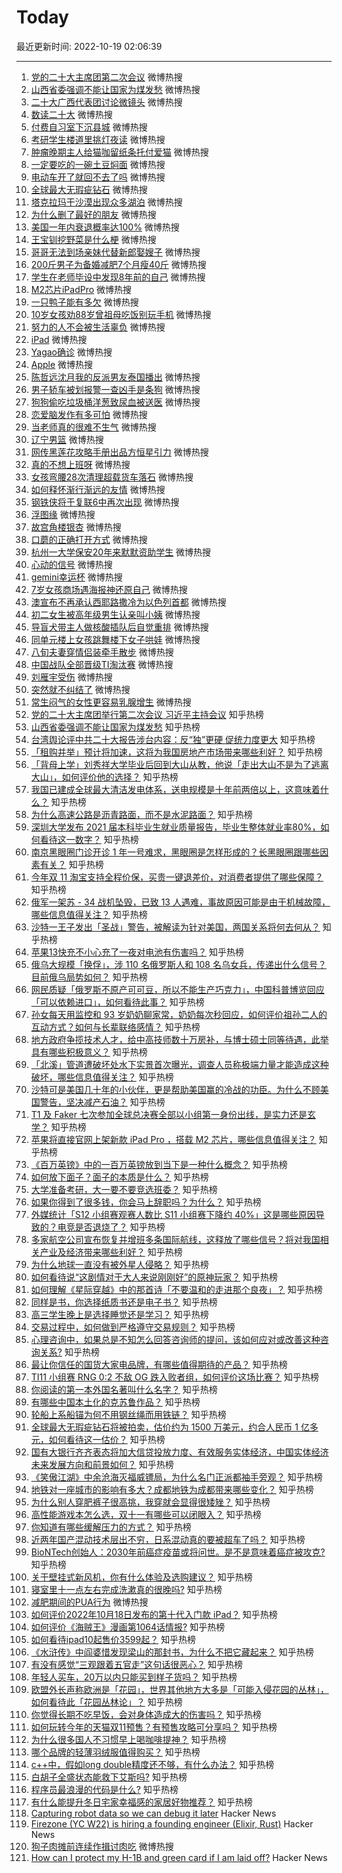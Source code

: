# Today

最近更新时间: 2022-10-19 02:06:39

--- 
1. [党的二十大主席团第二次会议](https://s.weibo.com/weibo?q=%23%E5%85%9A%E7%9A%84%E4%BA%8C%E5%8D%81%E5%A4%A7%E4%B8%BB%E5%B8%AD%E5%9B%A2%E7%AC%AC%E4%BA%8C%E6%AC%A1%E4%BC%9A%E8%AE%AE%23&Refer=top) 微博热搜
2. [山西省委强调不能让国家为煤发愁](https://s.weibo.com/weibo?q=%23%E5%B1%B1%E8%A5%BF%E7%9C%81%E5%A7%94%E5%BC%BA%E8%B0%83%E4%B8%8D%E8%83%BD%E8%AE%A9%E5%9B%BD%E5%AE%B6%E4%B8%BA%E7%85%A4%E5%8F%91%E6%84%81%23&Refer=top) 微博热搜
3. [二十大广西代表团讨论微镜头](https://s.weibo.com/weibo?q=%23%E4%BA%8C%E5%8D%81%E5%A4%A7%E5%B9%BF%E8%A5%BF%E4%BB%A3%E8%A1%A8%E5%9B%A2%E8%AE%A8%E8%AE%BA%E5%BE%AE%E9%95%9C%E5%A4%B4%23&Refer=top) 微博热搜
4. [数读二十大](https://s.weibo.com/weibo?q=%23%E6%95%B0%E8%AF%BB%E4%BA%8C%E5%8D%81%E5%A4%A7%23&Refer=top) 微博热搜
5. [付费自习室下沉县城](https://s.weibo.com/weibo?q=%23%E4%BB%98%E8%B4%B9%E8%87%AA%E4%B9%A0%E5%AE%A4%E4%B8%8B%E6%B2%89%E5%8E%BF%E5%9F%8E%23&Refer=top) 微博热搜
6. [考研学生楼道里挑灯夜读](https://s.weibo.com/weibo?q=%23%E8%80%83%E7%A0%94%E5%AD%A6%E7%94%9F%E6%A5%BC%E9%81%93%E9%87%8C%E6%8C%91%E7%81%AF%E5%A4%9C%E8%AF%BB%23&Refer=top) 微博热搜
7. [肿瘤晚期主人给猫咖留纸条托付爱猫](https://s.weibo.com/weibo?q=%23%E8%82%BF%E7%98%A4%E6%99%9A%E6%9C%9F%E4%B8%BB%E4%BA%BA%E7%BB%99%E7%8C%AB%E5%92%96%E7%95%99%E7%BA%B8%E6%9D%A1%E6%89%98%E4%BB%98%E7%88%B1%E7%8C%AB%23&Refer=top) 微博热搜
8. [一定要吃的一碗土豆焖面](https://s.weibo.com/weibo?q=%23%E4%B8%80%E5%AE%9A%E8%A6%81%E5%90%83%E7%9A%84%E4%B8%80%E7%A2%97%E5%9C%9F%E8%B1%86%E7%84%96%E9%9D%A2%23&Refer=top) 微博热搜
9. [电动车开了就回不去了吗](https://s.weibo.com/weibo?q=%23%E7%94%B5%E5%8A%A8%E8%BD%A6%E5%BC%80%E4%BA%86%E5%B0%B1%E5%9B%9E%E4%B8%8D%E5%8E%BB%E4%BA%86%E5%90%97%23&Refer=top) 微博热搜
10. [全球最大无瑕疵钻石](https://s.weibo.com/weibo?q=%23%E5%85%A8%E7%90%83%E6%9C%80%E5%A4%A7%E6%97%A0%E7%91%95%E7%96%B5%E9%92%BB%E7%9F%B3%23&Refer=top) 微博热搜
11. [塔克拉玛干沙漠出现众多湖泊](https://s.weibo.com/weibo?q=%23%E5%A1%94%E5%85%8B%E6%8B%89%E7%8E%9B%E5%B9%B2%E6%B2%99%E6%BC%A0%E5%87%BA%E7%8E%B0%E4%BC%97%E5%A4%9A%E6%B9%96%E6%B3%8A%23&Refer=top) 微博热搜
12. [为什么删了最好的朋友](https://s.weibo.com/weibo?q=%23%E4%B8%BA%E4%BB%80%E4%B9%88%E5%88%A0%E4%BA%86%E6%9C%80%E5%A5%BD%E7%9A%84%E6%9C%8B%E5%8F%8B%23&Refer=top) 微博热搜
13. [美国一年内衰退概率达100%](https://s.weibo.com/weibo?q=%23%E7%BE%8E%E5%9B%BD%E4%B8%80%E5%B9%B4%E5%86%85%E8%A1%B0%E9%80%80%E6%A6%82%E7%8E%87%E8%BE%BE100%25%23&Refer=top) 微博热搜
14. [王宝钏挖野菜是什么梗](https://s.weibo.com/weibo?q=%23%E7%8E%8B%E5%AE%9D%E9%92%8F%E6%8C%96%E9%87%8E%E8%8F%9C%E6%98%AF%E4%BB%80%E4%B9%88%E6%A2%97%23&Refer=top) 微博热搜
15. [哥哥无法到场亲妹代替新郎娶嫂子](https://s.weibo.com/weibo?q=%23%E5%93%A5%E5%93%A5%E6%97%A0%E6%B3%95%E5%88%B0%E5%9C%BA%E4%BA%B2%E5%A6%B9%E4%BB%A3%E6%9B%BF%E6%96%B0%E9%83%8E%E5%A8%B6%E5%AB%82%E5%AD%90%23&Refer=top) 微博热搜
16. [200斤男子为备婚减肥7个月瘦40斤](https://s.weibo.com/weibo?q=%23200%E6%96%A4%E7%94%B7%E5%AD%90%E4%B8%BA%E5%A4%87%E5%A9%9A%E5%87%8F%E8%82%A57%E4%B8%AA%E6%9C%88%E7%98%A640%E6%96%A4%23&Refer=top) 微博热搜
17. [学生在老师毕设中发现8年前的自己](https://s.weibo.com/weibo?q=%23%E5%AD%A6%E7%94%9F%E5%9C%A8%E8%80%81%E5%B8%88%E6%AF%95%E8%AE%BE%E4%B8%AD%E5%8F%91%E7%8E%B08%E5%B9%B4%E5%89%8D%E7%9A%84%E8%87%AA%E5%B7%B1%23&Refer=top) 微博热搜
18. [M2芯片iPadPro](https://s.weibo.com/weibo?q=%23M2%E8%8A%AF%E7%89%87iPadPro%23&Refer=top) 微博热搜
19. [一只鸭子能有多欠](https://s.weibo.com/weibo?q=%23%E4%B8%80%E5%8F%AA%E9%B8%AD%E5%AD%90%E8%83%BD%E6%9C%89%E5%A4%9A%E6%AC%A0%23&Refer=top) 微博热搜
20. [10岁女孩劝88岁曾祖母吃饭别玩手机](https://s.weibo.com/weibo?q=%2310%E5%B2%81%E5%A5%B3%E5%AD%A9%E5%8A%9D88%E5%B2%81%E6%9B%BE%E7%A5%96%E6%AF%8D%E5%90%83%E9%A5%AD%E5%88%AB%E7%8E%A9%E6%89%8B%E6%9C%BA%23&Refer=top) 微博热搜
21. [努力的人不会被生活辜负](https://s.weibo.com/weibo?q=%23%E5%8A%AA%E5%8A%9B%E7%9A%84%E4%BA%BA%E4%B8%8D%E4%BC%9A%E8%A2%AB%E7%94%9F%E6%B4%BB%E8%BE%9C%E8%B4%9F%23&Refer=top) 微博热搜
22. [iPad](https://s.weibo.com/weibo?q=%23iPad%23&Refer=top) 微博热搜
23. [Yagao确诊](https://s.weibo.com/weibo?q=%23Yagao%E7%A1%AE%E8%AF%8A%23&Refer=top) 微博热搜
24. [Apple](https://s.weibo.com/weibo?q=%23Apple%23&Refer=top) 微博热搜
25. [陈哲远沈月我的反派男友泰国播出](https://s.weibo.com/weibo?q=%23%E9%99%88%E5%93%B2%E8%BF%9C%E6%B2%88%E6%9C%88%E6%88%91%E7%9A%84%E5%8F%8D%E6%B4%BE%E7%94%B7%E5%8F%8B%E6%B3%B0%E5%9B%BD%E6%92%AD%E5%87%BA%23&Refer=top) 微博热搜
26. [男子轿车被划报警一查凶手是条狗](https://s.weibo.com/weibo?q=%23%E7%94%B7%E5%AD%90%E8%BD%BF%E8%BD%A6%E8%A2%AB%E5%88%92%E6%8A%A5%E8%AD%A6%E4%B8%80%E6%9F%A5%E5%87%B6%E6%89%8B%E6%98%AF%E6%9D%A1%E7%8B%97%23&Refer=top) 微博热搜
27. [狗狗偷吃垃圾桶洋葱致尿血被送医](https://s.weibo.com/weibo?q=%23%E7%8B%97%E7%8B%97%E5%81%B7%E5%90%83%E5%9E%83%E5%9C%BE%E6%A1%B6%E6%B4%8B%E8%91%B1%E8%87%B4%E5%B0%BF%E8%A1%80%E8%A2%AB%E9%80%81%E5%8C%BB%23&Refer=top) 微博热搜
28. [恋爱脑发作有多可怕](https://s.weibo.com/weibo?q=%23%E6%81%8B%E7%88%B1%E8%84%91%E5%8F%91%E4%BD%9C%E6%9C%89%E5%A4%9A%E5%8F%AF%E6%80%95%23&Refer=top) 微博热搜
29. [当老师真的很难不生气](https://s.weibo.com/weibo?q=%23%E5%BD%93%E8%80%81%E5%B8%88%E7%9C%9F%E7%9A%84%E5%BE%88%E9%9A%BE%E4%B8%8D%E7%94%9F%E6%B0%94%23&Refer=top) 微博热搜
30. [辽宁男篮](https://s.weibo.com/weibo?q=%23%E8%BE%BD%E5%AE%81%E7%94%B7%E7%AF%AE%23&Refer=top) 微博热搜
31. [网传黑莲花攻略手册出品方恒星引力](https://s.weibo.com/weibo?q=%23%E7%BD%91%E4%BC%A0%E9%BB%91%E8%8E%B2%E8%8A%B1%E6%94%BB%E7%95%A5%E6%89%8B%E5%86%8C%E5%87%BA%E5%93%81%E6%96%B9%E6%81%92%E6%98%9F%E5%BC%95%E5%8A%9B%23&Refer=top) 微博热搜
32. [真的不想上班呀](https://s.weibo.com/weibo?q=%23%E7%9C%9F%E7%9A%84%E4%B8%8D%E6%83%B3%E4%B8%8A%E7%8F%AD%E5%91%80%23&Refer=top) 微博热搜
33. [女孩弯腰28次清理超载货车落石](https://s.weibo.com/weibo?q=%23%E5%A5%B3%E5%AD%A9%E5%BC%AF%E8%85%B028%E6%AC%A1%E6%B8%85%E7%90%86%E8%B6%85%E8%BD%BD%E8%B4%A7%E8%BD%A6%E8%90%BD%E7%9F%B3%23&Refer=top) 微博热搜
34. [如何释怀渐行渐远的友情](https://s.weibo.com/weibo?q=%23%E5%A6%82%E4%BD%95%E9%87%8A%E6%80%80%E6%B8%90%E8%A1%8C%E6%B8%90%E8%BF%9C%E7%9A%84%E5%8F%8B%E6%83%85%23&Refer=top) 微博热搜
35. [钢铁侠将于复联6中再次出现](https://s.weibo.com/weibo?q=%23%E9%92%A2%E9%93%81%E4%BE%A0%E5%B0%86%E4%BA%8E%E5%A4%8D%E8%81%946%E4%B8%AD%E5%86%8D%E6%AC%A1%E5%87%BA%E7%8E%B0%23&Refer=top) 微博热搜
36. [浮图缘](https://s.weibo.com/weibo?q=%23%E6%B5%AE%E5%9B%BE%E7%BC%98%23&Refer=top) 微博热搜
37. [故宫角楼银杏](https://s.weibo.com/weibo?q=%23%E6%95%85%E5%AE%AB%E8%A7%92%E6%A5%BC%E9%93%B6%E6%9D%8F%23&Refer=top) 微博热搜
38. [口蘑的正确打开方式](https://s.weibo.com/weibo?q=%23%E5%8F%A3%E8%98%91%E7%9A%84%E6%AD%A3%E7%A1%AE%E6%89%93%E5%BC%80%E6%96%B9%E5%BC%8F%23&Refer=top) 微博热搜
39. [杭州一大学保安20年来默默资助学生](https://s.weibo.com/weibo?q=%23%E6%9D%AD%E5%B7%9E%E4%B8%80%E5%A4%A7%E5%AD%A6%E4%BF%9D%E5%AE%8920%E5%B9%B4%E6%9D%A5%E9%BB%98%E9%BB%98%E8%B5%84%E5%8A%A9%E5%AD%A6%E7%94%9F%23&Refer=top) 微博热搜
40. [心动的信号](https://s.weibo.com/weibo?q=%23%E5%BF%83%E5%8A%A8%E7%9A%84%E4%BF%A1%E5%8F%B7%23&Refer=top) 微博热搜
41. [gemini幸运杯](https://s.weibo.com/weibo?q=%23gemini%E5%B9%B8%E8%BF%90%E6%9D%AF%23&Refer=top) 微博热搜
42. [7岁女孩商场遇海报神还原自己](https://s.weibo.com/weibo?q=%237%E5%B2%81%E5%A5%B3%E5%AD%A9%E5%95%86%E5%9C%BA%E9%81%87%E6%B5%B7%E6%8A%A5%E7%A5%9E%E8%BF%98%E5%8E%9F%E8%87%AA%E5%B7%B1%23&Refer=top) 微博热搜
43. [澳宣布不再承认西耶路撒冷为以色列首都](https://s.weibo.com/weibo?q=%23%E6%BE%B3%E5%AE%A3%E5%B8%83%E4%B8%8D%E5%86%8D%E6%89%BF%E8%AE%A4%E8%A5%BF%E8%80%B6%E8%B7%AF%E6%92%92%E5%86%B7%E4%B8%BA%E4%BB%A5%E8%89%B2%E5%88%97%E9%A6%96%E9%83%BD%23&Refer=top) 微博热搜
44. [初二女生被高年级男生认亲叫小姨](https://s.weibo.com/weibo?q=%23%E5%88%9D%E4%BA%8C%E5%A5%B3%E7%94%9F%E8%A2%AB%E9%AB%98%E5%B9%B4%E7%BA%A7%E7%94%B7%E7%94%9F%E8%AE%A4%E4%BA%B2%E5%8F%AB%E5%B0%8F%E5%A7%A8%23&Refer=top) 微博热搜
45. [导盲犬带主人做核酸插队后自觉重排](https://s.weibo.com/weibo?q=%23%E5%AF%BC%E7%9B%B2%E7%8A%AC%E5%B8%A6%E4%B8%BB%E4%BA%BA%E5%81%9A%E6%A0%B8%E9%85%B8%E6%8F%92%E9%98%9F%E5%90%8E%E8%87%AA%E8%A7%89%E9%87%8D%E6%8E%92%23&Refer=top) 微博热搜
46. [同单元楼上女孩跳舞楼下女子哄娃](https://s.weibo.com/weibo?q=%23%E5%90%8C%E5%8D%95%E5%85%83%E6%A5%BC%E4%B8%8A%E5%A5%B3%E5%AD%A9%E8%B7%B3%E8%88%9E%E6%A5%BC%E4%B8%8B%E5%A5%B3%E5%AD%90%E5%93%84%E5%A8%83%23&Refer=top) 微博热搜
47. [八旬夫妻穿情侣装牵手散步](https://s.weibo.com/weibo?q=%23%E5%85%AB%E6%97%AC%E5%A4%AB%E5%A6%BB%E7%A9%BF%E6%83%85%E4%BE%A3%E8%A3%85%E7%89%B5%E6%89%8B%E6%95%A3%E6%AD%A5%23&Refer=top) 微博热搜
48. [中国战队全部晋级TI淘汰赛](https://s.weibo.com/weibo?q=%23%E4%B8%AD%E5%9B%BD%E6%88%98%E9%98%9F%E5%85%A8%E9%83%A8%E6%99%8B%E7%BA%A7TI%E6%B7%98%E6%B1%B0%E8%B5%9B%23&Refer=top) 微博热搜
49. [刘雁宇受伤](https://s.weibo.com/weibo?q=%23%E5%88%98%E9%9B%81%E5%AE%87%E5%8F%97%E4%BC%A4%23&Refer=top) 微博热搜
50. [突然就不纠结了](https://s.weibo.com/weibo?q=%23%E7%AA%81%E7%84%B6%E5%B0%B1%E4%B8%8D%E7%BA%A0%E7%BB%93%E4%BA%86%23&Refer=top) 微博热搜
51. [常生闷气的女性更容易乳腺增生](https://s.weibo.com/weibo?q=%23%E5%B8%B8%E7%94%9F%E9%97%B7%E6%B0%94%E7%9A%84%E5%A5%B3%E6%80%A7%E6%9B%B4%E5%AE%B9%E6%98%93%E4%B9%B3%E8%85%BA%E5%A2%9E%E7%94%9F%23&Refer=top) 微博热搜
52. [党的二十大主席团举行第二次会议 习近平主持会议](https://www.zhihu.com/question/574863343) 知乎热榜
53. [山西省委强调不能让国家为煤发愁](https://www.zhihu.com/question/574866016) 知乎热榜
54. [台湾舆论评中共二十大报告涉台内容：反“独”更硬 促统力度更大](https://www.zhihu.com/question/574856773) 知乎热榜
55. [「租购并举」预计将加速，这将为我国房地产市场带来哪些利好？](https://www.zhihu.com/question/560526531) 知乎热榜
56. [「背母上学」刘秀祥大学毕业后回到大山从教，他说「走出大山不是为了逃离大山」，如何评价他的选择？](https://www.zhihu.com/question/560561660) 知乎热榜
57. [我国已建成全球最大清洁发电体系，送电规模是十年前两倍以上，这意味着什么？](https://www.zhihu.com/question/560241319) 知乎热榜
58. [为什么高速公路是沥青路面，而不是水泥路面？](https://www.zhihu.com/question/521004760) 知乎热榜
59. [深圳大学发布 2021 届本科毕业生就业质量报告，毕业生整体就业率80%，如何看待这一数字？](https://www.zhihu.com/question/559584558) 知乎热榜
60. [南京黑眼圈门诊开诊 1 年一号难求，黑眼圈是怎样形成的？长黑眼圈跟哪些因素有关？](https://www.zhihu.com/question/560264092) 知乎热榜
61. [今年双 11 淘宝支持全程价保，买贵一键退差价，对消费者提供了哪些保障？](https://www.zhihu.com/question/560490826) 知乎热榜
62. [俄军一架苏 - 34 战机坠毁，已致 13 人遇难，事故原因可能是由于机械故障，哪些信息值得关注？](https://www.zhihu.com/question/560428753) 知乎热榜
63. [沙特一王子发出「圣战」警告，被解读为针对美国，两国关系将何去何从？](https://www.zhihu.com/question/560447875) 知乎热榜
64. [苹果13快充不小心充了一夜对电池有伤害吗？](https://www.zhihu.com/question/559033078) 知乎热榜
65. [俄乌大规模「换俘」，涉 110 名俄罗斯人和 108 名乌女兵，传递出什么信号？目前俄乌局势如何？](https://www.zhihu.com/question/560395829) 知乎热榜
66. [网民质疑「俄罗斯不原产可可豆，所以不能生产巧克力」，中国科普博览回应「可以依赖进口」，如何看待此事？](https://www.zhihu.com/question/560272453) 知乎热榜
67. [孙女每天用监控和 93 岁奶奶聊家常，奶奶每次秒回应，如何评价祖孙二人的互动方式？如何与长辈联络感情？](https://www.zhihu.com/question/560103987) 知乎热榜
68. [地方政府争揽技术人才，给中高技师数十万房补，与博士硕士同等待遇，此举具有哪些积极意义？](https://www.zhihu.com/question/560417143) 知乎热榜
69. [「北溪」管道遭破坏处水下实景首次曝光，调查人员称极端力量才能造成这种破坏，哪些信息值得关注？](https://www.zhihu.com/question/560593260) 知乎热榜
70. [沙特可是美国几十年的小伙伴，更是帮助美国赢的冷战的功臣。为什么不顾美国警告，坚决减产石油？](https://www.zhihu.com/question/559354251) 知乎热榜
71. [T1 及 Faker 七次参加全球总决赛全部以小组第一身份出线，是实力还是玄学？](https://www.zhihu.com/question/559282033) 知乎热榜
72. [苹果将直接官网上架新款 iPad Pro ，搭载 M2 芯片，哪些信息值得关注？](https://www.zhihu.com/question/559895131) 知乎热榜
73. [《百万英镑》中的一百万英镑放到当下是一种什么概念？](https://www.zhihu.com/question/316289634) 知乎热榜
74. [如何放下面子？面子的本质是什么？](https://www.zhihu.com/question/549183199) 知乎热榜
75. [大学准备考研，大一要不要竞选班委？](https://www.zhihu.com/question/552682057) 知乎热榜
76. [如果你得到了很多钱，你会马上辞职吗？为什么？](https://www.zhihu.com/question/559704842) 知乎热榜
77. [外媒统计「S12 小组赛观赛人数比 S11 小组赛下降约 40%」这是哪些原因导致的？电竞是否退烧了？](https://www.zhihu.com/question/560476965) 知乎热榜
78. [多家航空公司宣布恢复并增班多条国际航线，这释放了哪些信号？将对我国相关产业及经济带来哪些利好？](https://www.zhihu.com/question/560233807) 知乎热榜
79. [为什么地球一直没有被外星人侵略？](https://www.zhihu.com/question/34363099) 知乎热榜
80. [如何看待说“这剧情对于大人来说刚刚好”的原神玩家？](https://www.zhihu.com/question/560353376) 知乎热榜
81. [如何理解《星际穿越》中的那首诗「不要温和的走进那个良夜」？](https://www.zhihu.com/question/26635782) 知乎热榜
82. [同样是书，你选择纸质书还是电子书？](https://www.zhihu.com/question/559031962) 知乎热榜
83. [高三学生晚上是选择睡觉还是学习？](https://www.zhihu.com/question/558776829) 知乎热榜
84. [交易过程中，如何做到严格遵守交易规则？](https://www.zhihu.com/question/468354166) 知乎热榜
85. [心理咨询中，如果总是不知怎么回答咨询师的提问，该如何应对或改善这种咨询关系?](https://www.zhihu.com/question/552568444) 知乎热榜
86. [最让你信任的国货大家电品牌，有哪些值得期待的产品？](https://www.zhihu.com/question/559818998) 知乎热榜
87. [TI11 小组赛 RNG 0:2 不敌 OG 跌入败者组，如何评价这场比赛？](https://www.zhihu.com/question/560521537) 知乎热榜
88. [你阅读的第一本外国名著叫什么名字？](https://www.zhihu.com/question/556040195) 知乎热榜
89. [有哪些中国本土化的克苏鲁作品？](https://www.zhihu.com/question/406328985) 知乎热榜
90. [轮船上系船锚为何不用钢丝绳而用铁链？](https://www.zhihu.com/question/506344023) 知乎热榜
91. [全球最大无瑕疵钻石将被拍卖，估价约为 1500 万美元，约合人民币 1 亿多元，如何看待这一估价？](https://www.zhihu.com/question/560599129) 知乎热榜
92. [国有大银行齐齐表态将加大信贷投放力度、有效服务实体经济，中国实体经济未来发展方向和前景如何？](https://www.zhihu.com/question/560592632) 知乎热榜
93. [《笑傲江湖》中余沧海灭福威镖局，为什么名门正派都袖手旁观？](https://www.zhihu.com/question/266977621) 知乎热榜
94. [地铁对一座城市的影响有多大？成都地铁为成都带来哪些变化？](https://www.zhihu.com/question/560099920) 知乎热榜
95. [为什么别人穿肥裤子很高挑，我穿就会显得很矮矬？](https://www.zhihu.com/question/554731582) 知乎热榜
96. [高性能游戏本怎么选，双十一有哪些可以闭眼入？](https://www.zhihu.com/question/559917665) 知乎热榜
97. [你知道有哪些缓解压力的方式？](https://www.zhihu.com/question/559602886) 知乎热榜
98. [近两年国产混动技术层出不穷，日系混动真的要被超车了吗？](https://www.zhihu.com/question/554673727) 知乎热榜
99. [BioNTech创始人：2030年前癌症疫苗或将问世。是不是意味着癌症被攻克?](https://www.zhihu.com/question/560293215) 知乎热榜
100. [关于壁挂式新风机，你有什么体验及选购建议？](https://www.zhihu.com/question/27103355) 知乎热榜
101. [寝室里十一点左右完成洗漱真的很晚吗?](https://www.zhihu.com/question/560344476) 知乎热榜
102. [减肥期间的PUA行为](https://s.weibo.com/weibo?q=%23%E5%87%8F%E8%82%A5%E6%9C%9F%E9%97%B4%E7%9A%84PUA%E8%A1%8C%E4%B8%BA%23&Refer=top) 微博热搜
103. [如何评价2022年10月18日发布的第十代入门款 iPad？](https://www.zhihu.com/question/558242808) 知乎热榜
104. [如何评价《海贼王》漫画第1064话情报?](https://www.zhihu.com/question/560458726) 知乎热榜
105. [如何看待ipad10起售价3599起？](https://www.zhihu.com/question/560629094) 知乎热榜
106. [《水浒传》中阎婆惜发现梁山的那封书，为什么不把它藏起来？](https://www.zhihu.com/question/559152025) 知乎热榜
107. [有没有感觉“三观跟着五官走”这句话很恶心？](https://www.zhihu.com/question/411304984) 知乎热榜
108. [年轻人买车，20万以内只能买到样子货吗？](https://www.zhihu.com/question/560254720) 知乎热榜
109. [欧盟外长声称欧洲是「花园」，世界其他地方大多是「可能入侵花园的丛林」，如何看待此「花园丛林论」？](https://www.zhihu.com/question/559385931) 知乎热榜
110. [你觉得长期不吃早饭，会对身体造成大的伤害吗？](https://www.zhihu.com/question/559991287) 知乎热榜
111. [如何玩转今年的天猫双11预售？有预售攻略可分享吗？](https://www.zhihu.com/question/560228314) 知乎热榜
112. [为什么很多国人不习惯早上喝咖啡提神？](https://www.zhihu.com/question/560233283) 知乎热榜
113. [哪个品牌的轻薄羽绒服值得购买？](https://www.zhihu.com/question/555702917) 知乎热榜
114. [c++中，假如long double精度还不够，有什么办法？](https://www.zhihu.com/question/559724524) 知乎热榜
115. [白胡子全盛状态能救下艾斯吗?](https://www.zhihu.com/question/312407865) 知乎热榜
116. [程序员最浪漫的代码是什么?](https://www.zhihu.com/question/24711491) 知乎热榜
117. [有什么能提升冬日宅家幸福感的家居好物推荐？](https://www.zhihu.com/question/550634570) 知乎热榜
118. [Capturing robot data so we can debug it later](https://www.polymathrobotics.com/blog/recording-robot-data) Hacker News
119. [Firezone (YC W22) is hiring a founding engineer (Elixir, Rust)](https://www.ycombinator.com/companies/firezone/jobs/y97q8A0-founding-engineer) Hacker News
120. [狗子肉摊前连续作揖讨肉吃](https://s.weibo.com/weibo?q=%23%E7%8B%97%E5%AD%90%E8%82%89%E6%91%8A%E5%89%8D%E8%BF%9E%E7%BB%AD%E4%BD%9C%E6%8F%96%E8%AE%A8%E8%82%89%E5%90%83%23&Refer=top) 微博热搜
121. [How can I protect my H-1B and green card if I am laid off?](https://www.alcorn.law/immigration/dear-sophie-how-can-i-protect-my-h-1b-and-green-card-if-i-am-laid-off-how-can-my-startup-hire-laid-off-people-on-h-1b/) Hacker News
